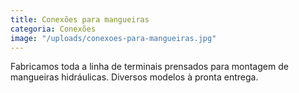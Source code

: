 ```yaml
---
title: Conexões para mangueiras
categoria: Conexões
image: "/uploads/conexoes-para-mangueiras.jpg"
---
```


Fabricamos toda a linha de terminais prensados para montagem de mangueiras hidráulicas. Diversos modelos à pronta entrega.

